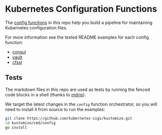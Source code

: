 [config-functions]: https://github.com/kubernetes-sigs/kustomize/blob/master/cmd/config/docs/api-conventions/functions-spec.md
[mdrip]: https://github.com/monopole/mdrip

# Kubernetes Configuration Functions

The [config functions][config-functions] in this repo help you build a pipeline
for maintaining Kubernetes configuration files.

For more information see the tested README examples for each config function:
- [consul](/consul)
- [vault](/vault)
- [cfssl](/cfssl)

## Tests

The markdown files in this repo are used as tests by running the fenced code
blocks in a shell (thanks to [mdrip][mdrip]).

We target the latest changes in the `config` function orchestrator, so you will
need to install it from source to run the examples:

```sh
git clone https://github.com/kubernetes-sigs/kustomize.git
cd kustomize/cmd/config
go install
```
